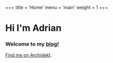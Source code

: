 +++
title = 'Home'
menu = 'main'
weight = 1
+++

# Hi I'm Adrian  
### Welcome to my [blog!](./blog)

[Find me on Archidekt](https://archidekt.com/u/hotdogapocalypse).